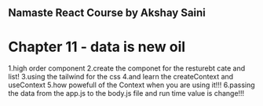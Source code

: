 ## Namaste React Course by Akshay Saini
# Chapter 11 - data is new oil



1.high order component
2.create the componet for the resturebt cate and list!
3.using the tailwind for the css
4.and learn the createContext and useContext
5.how powefull of the Context when you are using it!!!
6.passing the data  from the app.js to the body.js file and run time value is change!!!